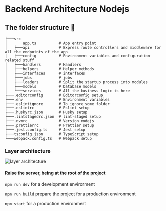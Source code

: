 # Backend Architecture Nodejs

## The folder structure 🏢

```structure
├───src
│       app.ts          # App entry point
│   ├───api             # Express route controllers and middleware for all the endpoints of the app
│   ├───config          # Environment variables and configuration related stuff
│   ├───handlers        # Handlers
│   ├───helpers         # Helper methods
│   ├───interfaces      # interfaces
│   ├───jobs            # jobs
│   ├───loaders         # Split the startup process into modules
│   ├───models          # Database models
│   └───services        # All the business logic is here
├───.editorconfig       # Editorconfig setup
├───.env                # Environment variables
├───.eslintignore       # To ignore some folder
├───.eslintrc           # Eslint setup
├───.huskyrc.json       # Husky setup
├───.lintstagedrc.json  # lint-staged setup
├───.nvmrc              # Version nodejs
├───.prettierrc         # Prettier setup
├───.jest.config.ts     # Jest setup
├───tsconfig.json       # TypeScript setup
└───webpack.config.ts   # Webpack setup
```

### Layer architecture

![layer architecture](https://user-images.githubusercontent.com/50475272/107291078-9759fc80-6a35-11eb-8c7a-c0ca3e9c71ac.png)

#### Raise the server, being at the root of the project

`npm run dev` for a development environment

`npm run build` prepare the project for a production environment

`npm start` for a production environment
